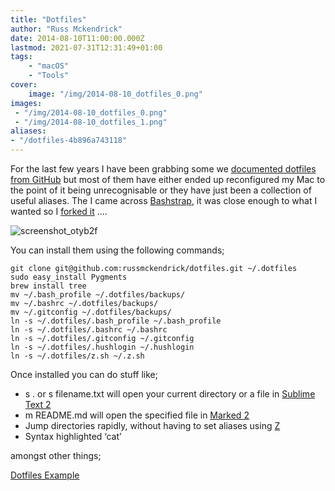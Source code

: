 ```yaml
---
title: "Dotfiles"
author: "Russ Mckendrick"
date: 2014-08-10T11:00:00.000Z
lastmod: 2021-07-31T12:31:49+01:00
tags:
    - "macOS"
    - "Tools"
cover:
    image: "/img/2014-08-10_dotfiles_0.png" 
images:
 - "/img/2014-08-10_dotfiles_0.png"
 - "/img/2014-08-10_dotfiles_1.png"
aliases:
- "/dotfiles-4b896a743118"
---
```


For the last few years I have been grabbing some we [documented dotfiles from GitHub](https://github.com/search?o=desc&q=dotfiles&ref=cmdform&s=stars&type=Repositories) but most of them have either ended up reconfigured my Mac to the point of it being unrecognisable or they have just been a collection of useful aliases. The I came across [Bashstrap](https://github.com/barryclark/bashstrap), it was close enough to what I wanted so I [forked it](https://github.com/russmckendrick/dotfiles) ….

![screenshot_otyb2f](/img/2014-08-10_dotfiles_1.png)

You can install them using the following commands;

```
git clone git@github.com:russmckendrick/dotfiles.git ~/.dotfiles
sudo easy_install Pygments
brew install tree
mv ~/.bash_profile ~/.dotfiles/backups/
mv ~/.bashrc ~/.dotfiles/backups/
mv ~/.gitconfig ~/.dotfiles/backups/
ln -s ~/.dotfiles/.bash_profile ~/.bash_profile
ln -s ~/.dotfiles/.bashrc ~/.bashrc
ln -s ~/.dotfiles/.gitconfig ~/.gitconfig
ln -s ~/.dotfiles/.hushlogin ~/.hushlogin
ln -s ~/.dotfiles/z.sh ~/.z.sh
```

Once installed you can do stuff like;

- s . or s filename.txt will open your current directory or a file in [Sublime Text 2](http://www.sublimetext.com/2)
- m README.md will open the specified file in [Marked 2](http://marked2app.com/)
- Jump directories rapidly, without having to set aliases using [Z](https://github.com/rupa/z)
- Syntax highlighted ‘cat’

amongst other things;

[Dotfiles Example](https://asciinema.org/a/11378 "https://asciinema.org/a/11378")


